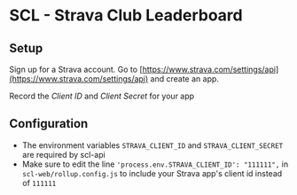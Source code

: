 # SCL - Strava Club Leaderboard

## Setup

Sign up for a Strava account. Go to [https://www.strava.com/settings/api](https://www.strava.com/settings/api) and create an app.

Record the *Client ID* and *Client Secret* for your app

## Configuration

* The environment variables `STRAVA_CLIENT_ID` and `STRAVA_CLIENT_SECRET` are required by scl-api
* Make sure to edit the line `'process.env.STRAVA_CLIENT_ID': "111111",` in `scl-web/rollup.config.js` to include your Strava app's client id instead of `111111`
